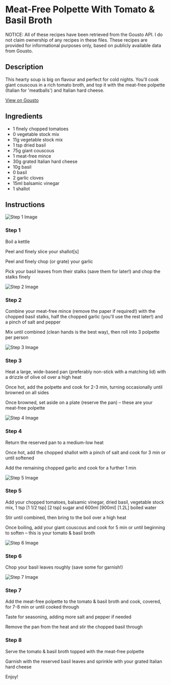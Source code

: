 # Meat-Free Polpette With Tomato & Basil Broth

NOTICE: All of these recipes have been retrieved from the Gousto API. I do not claim ownership of any recipes in these files. These recipes are provided for informational purposes only, based on publicly available data from Gousto.

## Description

This hearty soup is big on flavour and perfect for cold nights. You'll cook giant couscous in a rich tomato broth, and top it with the meat-free polpette (Italian for 'meatballs') and Italian hard cheese. 

[View on Gousto](https://www.gousto.co.uk/recipes/cookbook/meat-free-polpette-with-tomato-basil-broth)

## Ingredients

- 1 finely chopped tomatoes
- 0 vegetable stock mix
- 11g vegetable stock mix
- 1 tsp dried basil
- 75g giant couscous
- 1 meat-free mince
- 30g grated Italian hard cheese
- 10g basil
- 0 basil
- 2 garlic cloves
- 15ml balsamic vinegar
- 1 shallot

## Instructions

![Step 1 Image](https://production-media.gousto.co.uk/cms/recipe-step-image/step-1-1667318723818-x200.jpg)

### Step 1

Boil a kettle

Peel and finely slice your shallot[s]

Peel and finely chop (or grate) your garlic

Pick your basil leaves from their stalks (save them for later!) and chop the stalks finely

![Step 2 Image](https://production-media.gousto.co.uk/cms/recipe-step-image/step-2-1667318717881-x200.jpg)

### Step 2

Combine your meat-free mince (remove the paper if required!) with the chopped basil stalks, half the chopped garlic (you'll use the rest later!) and a pinch of salt and pepper

Mix until combined (clean hands is the best way), then roll into 3 polpette per person

![Step 3 Image](https://production-media.gousto.co.uk/cms/recipe-step-image/step-3-1667318711001-x200.jpg)

### Step 3

Heat a large, wide-based pan (preferably non-stick with a matching lid) with a drizzle of olive oil over a high heat

Once hot, add the polpette and cook for 2-3 min, turning occasionally until browned on all sides

Once browned, set aside on a plate (reserve the pan) – these are your meat-free polpette

![Step 4 Image](https://production-media.gousto.co.uk/cms/recipe-step-image/step-4-1667318701950-x200.jpg)

### Step 4

Return the reserved pan to a medium-low heat

Once hot, add the chopped shallot with a pinch of salt and cook for 3 min or until softened

Add the remaining chopped garlic and cook for a further 1 min

![Step 5 Image](https://production-media.gousto.co.uk/cms/recipe-step-image/step-5-1667318694111-x200.jpg)

### Step 5

Add your chopped tomatoes, balsamic vinegar, dried basil, vegetable stock mix, 1 tsp <span class="text-purple">[1 1/2 tsp]</span> <span class="text-danger">[2 tsp]</span> sugar and 600ml <span class="text-purple">[900ml]</span> <span class="text-danger">[1.2L]</span> boiled water

Stir until combined, then bring to the boil over a high heat

Once boiling, add your giant couscous and cook for 5 min or until beginning to soften – this is your tomato & basil broth

![Step 6 Image](https://production-media.gousto.co.uk/cms/recipe-step-image/Chopped-basil-on-board-1668675286126-x200.jpg)

### Step 6

Chop your basil leaves roughly (save some for garnish!)

![Step 7 Image](https://production-media.gousto.co.uk/cms/recipe-step-image/step-7-1667318681689-x200.jpg)

### Step 7

Add the meat-free polpette to the tomato & basil broth and cook, covered, for 7-8 min or until cooked through

Taste for seasoning, adding more salt and pepper if needed

Remove the pan from the heat and stir the chopped basil through

### Step 8

Serve the tomato & basil broth topped with the meat-free polpette

Garnish with the reserved basil leaves and sprinkle with your grated Italian hard cheese

Enjoy!

